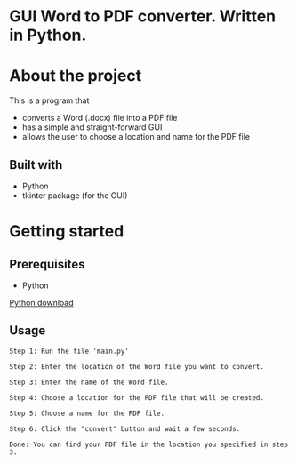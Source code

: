 # GUI Word to PDF converter. Written in Python.

# About the project
This is a program that
- converts a Word (.docx) file into a PDF file
- has a simple and straight-forward GUI
- allows the user to choose a location and name for the PDF file

## Built with
- Python
- tkinter package (for the GUI)
  
# Getting started

## Prerequisites
- Python

[Python download](https://www.python.org/downloads/ "open link")

## Usage
	Step 1: Run the file 'main.py'

  	Step 2: Enter the location of the Word file you want to convert.
	
	Step 3: Enter the name of the Word file.
	
	Step 4: Choose a location for the PDF file that will be created.
	
	Step 5: Choose a name for the PDF file.
	
	Step 6: Click the "convert" button and wait a few seconds.
	
	Done: You can find your PDF file in the location you specified in step 3.

